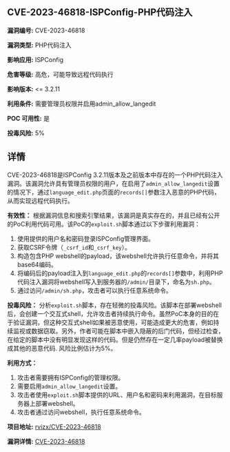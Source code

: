 ## CVE-2023-46818-ISPConfig-PHP代码注入

**漏洞编号:** CVE-2023-46818

**漏洞类型:** PHP代码注入

**影响应用:** ISPConfig

**危害等级:** 高危，可能导致远程代码执行

**影响版本:** <= 3.2.11

**利用条件:** 需要管理员权限并启用admin_allow_langedit

**POC 可用性:** 是

**投毒风险:** 5%

## 详情

CVE-2023-46818是ISPConfig 3.2.11版本及之前版本中存在的一个PHP代码注入漏洞。该漏洞允许具有管理员权限的用户，在启用了`admin_allow_langedit`设置的情况下，通过`language_edit.php`页面的`records[]`参数注入恶意的PHP代码，从而实现远程代码执行。

**有效性：**
根据漏洞信息和搜索引擎结果，该漏洞是真实存在的，并且已经有公开的PoC利用代码可用。该PoC的`exploit.sh`脚本通过以下步骤利用漏洞：
1.  使用提供的用户名和密码登录ISPConfig管理界面。
2.  获取CSRF令牌（`_csrf_id`和`_csrf_key`）。
3.  构造包含PHP webshell的payload，该webshell允许执行任意命令，并将其base64编码。
4.  将编码后的payload注入到`language_edit.php`的`records[]`参数中，利用PHP代码注入漏洞将webshell写入到服务器的`/admin/`目录下，命名为`sh.php`。
5.  通过访问`/admin/sh.php`，攻击者可以执行任意系统命令。

**投毒风险：**
分析`exploit.sh`脚本，存在轻微的投毒风险。该脚本在部署webshell后，会创建一个交互式shell，允许攻击者持续执行命令。虽然PoC本身的目的在于验证漏洞，但这种交互式shell如果被恶意使用，可能造成更大的危害，例如持续监视或数据窃取。另外，作者可能在脚本中嵌入隐蔽的后门代码，但经过检查，在给定的脚本中没有明显发现这样的代码。但是仍然存在一定几率payload被替换成其他的恶意代码. 风险比例估计为5%。

**利用方式：**
1.  攻击者需要拥有ISPConfig的管理权限。
2.  需要启用`admin_allow_langedit`设置。
3.  攻击者使用`exploit.sh`脚本提供的URL、用户名和密码来利用漏洞，在目标服务器上部署webshell。
4.  攻击者通过访问webshell，执行任意系统命令。

**项目地址:** [rvizx/CVE-2023-46818](https://github.com/rvizx/CVE-2023-46818)

**漏洞详情:** [CVE-2023-46818](https://nvd.nist.gov/vuln/detail/CVE-2023-46818)
